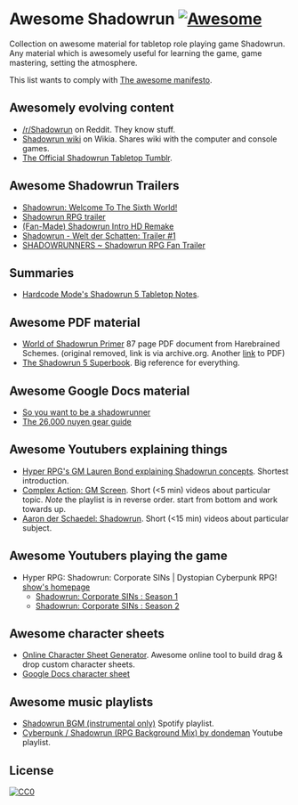 # Awesome Shadowrun [![Awesome](https://cdn.rawgit.com/sindresorhus/awesome/master/media/badge.svg)](https://github.com/sindresorhus/awesome)

Collection on awesome material for tabletop role playing game Shadowrun. Any material which is awesomely useful for learning the game, game mastering, setting the atmosphere.

 This list wants to comply with [The awesome manifesto](https://github.com/sindresorhus/awesome/blob/master/awesome.md).

## Awesomely evolving content

* [/r/Shadowrun](https://www.reddit.com/r/Shadowrun/) on Reddit. They know stuff.
* [Shadowrun wiki](http://shadowrun.wikia.com/wiki/Shadowrun) on Wikia. Shares wiki with the computer and console games.
* [The Official Shadowrun Tabletop Tumblr](http://shadowrun.tumblr.com/).

## Awesome Shadowrun Trailers

* [Shadowrun: Welcome To The Sixth World!](https://www.youtube.com/watch?v=H4hhijKuVW4)
* [Shadowrun RPG trailer](https://www.youtube.com/watch?v=CJz3pvhBMos)
* [(Fan-Made) Shadowrun Intro HD Remake](https://www.youtube.com/watch?v=Q4wj3z45314)
* [Shadowrun - Welt der Schatten: Trailer #1](https://www.youtube.com/watch?v=IHX8HKy8HT0)
* [SHADOWRUNNERS ~ Shadowrun RPG Fan Trailer](https://www.youtube.com/watch?v=pQ3YwmDeI8Q)

## Summaries

* [Hardcode Mode's Shadowrun 5 Tabletop Notes](https://hardcoregamemode.blogspot.fi/2015/01/shadowrun-tabletop-rpg-useful-links.html).

## Awesome PDF material

* [World of Shadowrun Primer](https://web.archive.org/web/20150416060521/http://harebrained-schemes.com/shadowrun/primer/) 87 page PDF document from Harebrained Schemes. (original removed, link is via archive.org. Another [link](https://s3.amazonaws.com/ch_shadowrun/shadowrun_primer.pdf) to PDF)
* [The Shadowrun 5 Superbook](https://www.reddit.com/r/Shadowrun/comments/28b4q3/the_shadowrun_5_superbook/). Big reference for everything.

## Awesome Google Docs material

* [So you want to be a shadowrunner](https://docs.google.com/document/d/1pNZTfFJPUUxXUzd1sq58_fzC13gmjQnr8H68eTwJMlk)
* [The 26,000 nuyen gear guide](https://docs.google.com/document/d/1WRYFKKY-b3QZEvrGUWVNTewQs2hqaayCA-5kssRrLA0)

## Awesome Youtubers explaining things

* [Hyper RPG's GM Lauren Bond explaining Shadowrun concepts](https://www.youtube.com/playlist?list=PLHKocVDXoWBsMbeJZYIcm1nZZibWmXY4i). Shortest introduction.
* [Complex Action: GM Screen](https://www.youtube.com/playlist?list=PLmlAiLD6dwbGAGRoi5IhyTi8qlLgLj27U). Short (<5 min) videos about particular topic. *Note* the playlist is in reverse order. start from bottom and work towards up.
* [Aaron der Schaedel: Shadowrun](https://www.youtube.com/playlist?list=PLfNWuRB0Mjb5iaAYRUABW9l0i7K6tAvu4). Short (<15 min) videos about particular subject.

## Awesome Youtubers playing the game

* Hyper RPG: Shadowrun: Corporate SINs | Dystopian Cyberpunk RPG! [show's homepage](http://www.hyperrabbitpowergo.com/shadowrun-corporate-sins/)
  * [Shadowrun: Corporate SINs : Season 1](https://www.youtube.com/playlist?list=PLHKocVDXoWBtzze1SGGUnU6KB5UFrDLFo)
  * [Shadowrun: Corporate SINs : Season 2](https://www.youtube.com/playlist?list=PLHKocVDXoWBvNdmUhwxY1ThMzUTzPGNjv)

## Awesome character sheets

* [Online Character Sheet Generator](https://www.hades-blumenservice.de/charactersheet/index-en.html). Awesome online tool to build drag & drop custom character sheets.
* [Google Docs character sheet](https://www.reddit.com/r/Shadowrun/comments/1mrgi9/sr5_i_made_a_crossarchetype_autocompleting/)

## Awesome music playlists

* [Shadowrun BGM (instrumental only)](https://open.spotify.com/user/verilyso/playlist/0kLdJwkCFaC3xoD1WUgftb) Spotify playlist.
* [Cyberpunk / Shadowrun (RPG Background Mix) by dondeman](https://www.youtube.com/playlist?list=PLgg4nbkPYFzp38RgjRTAnVsg0xoOwgm0m) Youtube playlist.


## License

[![CC0](http://mirrors.creativecommons.org/presskit/buttons/88x31/svg/cc-zero.svg)](https://creativecommons.org/publicdomain/zero/1.0/)
